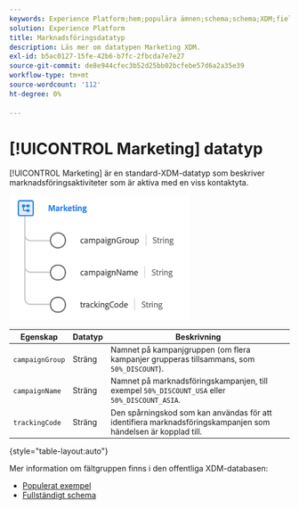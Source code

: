 ```yaml
---
keywords: Experience Platform;hem;populära ämnen;schema;schema;XDM;fields;schemas;scheman;device;data type;data type;
solution: Experience Platform
title: Marknadsföringsdatatyp
description: Läs mer om datatypen Marketing XDM.
exl-id: b5ac0127-15fe-42b6-b7fc-2fbcda7e7e27
source-git-commit: de8e944cfec3b52d25bb02bcfebe57d6a2a35e39
workflow-type: tm+mt
source-wordcount: '112'
ht-degree: 0%

---
```


# [!UICONTROL Marketing] datatyp

[!UICONTROL Marketing] är en standard-XDM-datatyp som beskriver marknadsföringsaktiviteter som är aktiva med en viss kontaktyta.

![](../images/data-types/marketing.png)

| Egenskap | Datatyp | Beskrivning |
| --- | --- | --- |
| `campaignGroup` | Sträng | Namnet på kampanjgruppen (om flera kampanjer grupperas tillsammans, som `50%_DISCOUNT`). |
| `campaignName` | Sträng | Namnet på marknadsföringskampanjen, till exempel `50%_DISCOUNT_USA` eller `50%_DISCOUNT_ASIA`. |
| `trackingCode` | Sträng | Den spårningskod som kan användas för att identifiera marknadsföringskampanjen som händelsen är kopplad till. |

{style="table-layout:auto"}

Mer information om fältgruppen finns i den offentliga XDM-databasen:

* [Populerat exempel](https://github.com/adobe/xdm/blob/master/components/datatypes/marketing/marketing.example.1.json)
* [Fullständigt schema](https://github.com/adobe/xdm/blob/master/components/datatypes/marketing/marketing.schema.json)
